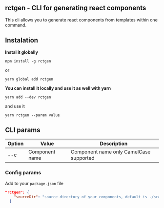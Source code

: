 ## rctgen - CLI for generating react components

This cli allows you to generate react components from templates within one command.

## Instalation

****Instal it globally****
```
npm install -g rctgen
```

or

```
yarn global add rctgen
```



****You can install it locally and use it as well with yarn****

```
yarn add --dev rctgen
```

and use it

```
yarn rctgen --param value
```

## CLI params

| Option        | Value          | Description                             |
| ------------- |--------------- | ----------------------------------------|
| --c           | Component name | Component name only CamelCase supported |


### Config params

Add to your `package.json` file

```json
"rctgen": {
    "sourceDir": "source directory of your components, default is ./src"
  }
```
